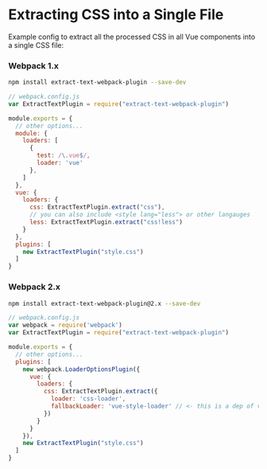 # Extracting CSS into a Single File

Example config to extract all the processed CSS in all Vue components into a single CSS file:

### Webpack 1.x

``` bash
npm install extract-text-webpack-plugin --save-dev
```

``` js
// webpack.config.js
var ExtractTextPlugin = require("extract-text-webpack-plugin")

module.exports = {
  // other options...
  module: {
    loaders: [
      {
        test: /\.vue$/,
        loader: 'vue'
      },
    ]
  },
  vue: {
    loaders: {
      css: ExtractTextPlugin.extract("css"),
      // you can also include <style lang="less"> or other langauges
      less: ExtractTextPlugin.extract("css!less")
    }
  },
  plugins: [
    new ExtractTextPlugin("style.css")
  ]
}
```

### Webpack 2.x

``` bash
npm install extract-text-webpack-plugin@2.x --save-dev
```

``` js
// webpack.config.js
var webpack = require('webpack')
var ExtractTextPlugin = require("extract-text-webpack-plugin")

module.exports = {
  // other options...
  plugins: [
    new webpack.LoaderOptionsPlugin({
      vue: {
        loaders: {
          css: ExtractTextPlugin.extract({
            loader: 'css-loader',
            fallbackLoader: 'vue-style-loader' // <- this is a dep of vue-loader, so no need to explicitly install if using npm3
          })
        }
      }
    }),
    new ExtractTextPlugin("style.css")
  ]
}
```
